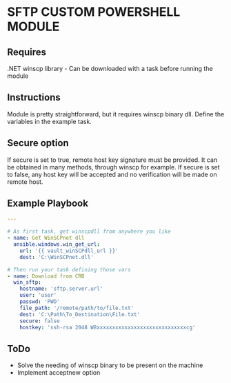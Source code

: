 # SFTP CUSTOM POWERSHELL MODULE

## Requires
.NET winscp library - Can be downloaded with a task before running the module

## Instructions
Module is pretty straightforward, but it requires winscp binary dll. Define the variables in the example task.

## Secure option
If secure is set to true, remote host key signature must be provided. It can be obtained in many methods, through winscp for example.
If secure is set to false, any host key will be accepted and no verification will be made on remote host.

## Example Playbook
```yaml
---

# As first task, get winscpdll from anywhere you like
- name: Get WinSCPnet dll
  ansible.windows.win_get_url:
    url: '{{ vault_winSCPdll_url }}'
    dest: 'C:\WinSCPnet.dll'

# Then run your task defining those vars
- name: Download from CRB
  win_sftp:
    hostname: 'sftp.server.url'
    user: 'user'
    passwd: 'PWD'
    file_path: '/remote/path/to/file.txt'
    dest: 'C:\Path\To_Destination\File.txt'
    secure: false
    hostkey: 'ssh-rsa 2048 W8xxxxxxxxxxxxxxxxxxxxxxxxxxxxxcg'
```

## ToDo

- Solve the needing of winscp binary to be present on the machine
- Implement acceptnew option